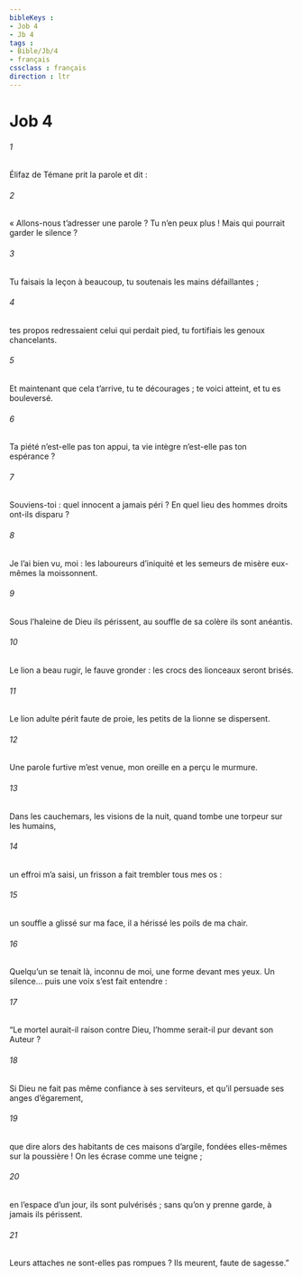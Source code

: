 ```yaml
---
bibleKeys : 
- Job 4
- Jb 4
tags : 
- Bible/Jb/4
- français
cssclass : français
direction : ltr
---
```


# Job 4

###### 1
Élifaz de Témane prit la parole et dit :
###### 2
« Allons-nous t’adresser une parole ? Tu n’en peux plus !
Mais qui pourrait garder le silence ?
###### 3
Tu faisais la leçon à beaucoup,
tu soutenais les mains défaillantes ;
###### 4
tes propos redressaient celui qui perdait pied,
tu fortifiais les genoux chancelants.
###### 5
Et maintenant que cela t’arrive, tu te décourages ;
te voici atteint, et tu es bouleversé.
###### 6
Ta piété n’est-elle pas ton appui,
ta vie intègre n’est-elle pas ton espérance ?
###### 7
Souviens-toi : quel innocent a jamais péri ?
En quel lieu des hommes droits ont-ils disparu ?
###### 8
Je l’ai bien vu, moi : les laboureurs d’iniquité
et les semeurs de misère eux-mêmes la moissonnent.
###### 9
Sous l’haleine de Dieu ils périssent,
au souffle de sa colère ils sont anéantis.
###### 10
Le lion a beau rugir, le fauve gronder :
les crocs des lionceaux seront brisés.
###### 11
Le lion adulte périt faute de proie,
les petits de la lionne se dispersent.
###### 12
Une parole furtive m’est venue,
mon oreille en a perçu le murmure.
###### 13
Dans les cauchemars, les visions de la nuit,
quand tombe une torpeur sur les humains,
###### 14
un effroi m’a saisi, un frisson
a fait trembler tous mes os :
###### 15
un souffle a glissé sur ma face,
il a hérissé les poils de ma chair.
###### 16
Quelqu’un se tenait là, inconnu de moi,
une forme devant mes yeux.
Un silence… puis une voix s’est fait entendre :
###### 17
“Le mortel aurait-il raison contre Dieu,
l’homme serait-il pur devant son Auteur ?
###### 18
Si Dieu ne fait pas même confiance à ses serviteurs,
et qu’il persuade ses anges d’égarement,
###### 19
que dire alors des habitants de ces maisons d’argile,
fondées elles-mêmes sur la poussière !
On les écrase comme une teigne ;
###### 20
en l’espace d’un jour, ils sont pulvérisés ;
sans qu’on y prenne garde, à jamais ils périssent.
###### 21
Leurs attaches ne sont-elles pas rompues ?
Ils meurent, faute de sagesse.”

